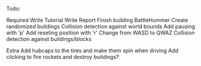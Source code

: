 Todo:

Required
	Write Tutorial
	Write Report
	Finish building BattleHummer
	Create randomized buildings
	Collision detection against world bounds
	Add pausing with 'p'
	Add reseting position with 'r'
	Change from WASD to QWAZ
	Collision detection against buildings/blocks
	

Extra
	Add hubcaps to the tires and make them spin when driving
	Add clicking to fire rockets and destroy buildings?
